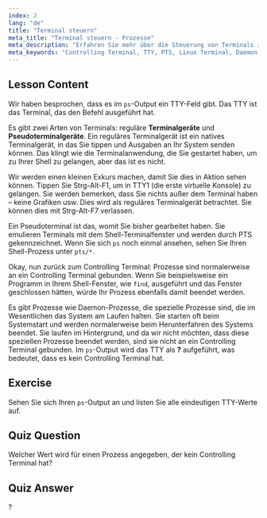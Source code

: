 ```yaml
---
index: 2
lang: "de"
title: "Terminal steuern"
meta_title: "Terminal steuern - Prozesse"
meta_description: "Erfahren Sie mehr über die Steuerung von Terminals in Linux, einschließlich TTY vs. PTS, und wie Prozesse an diese gebunden sind. Verstehen Sie Daemon-Prozesse. Beginnen Sie Ihre Linux-Reise!"
meta_keywords: "Controlling Terminal, TTY, PTS, Linux Terminal, Daemon-Prozesse, Linux-Anfänger, Linux-Tutorial, Linux-Anleitung"
---
```


## Lesson Content

Wir haben besprochen, dass es im `ps`-Output ein TTY-Feld gibt. Das TTY ist das Terminal, das den Befehl ausgeführt hat.

Es gibt zwei Arten von Terminals: reguläre **Terminalgeräte** und **Pseudoterminalgeräte**. Ein reguläres Terminalgerät ist ein natives Terminalgerät, in das Sie tippen und Ausgaben an Ihr System senden können. Das klingt wie die Terminalanwendung, die Sie gestartet haben, um zu Ihrer Shell zu gelangen, aber das ist es nicht.

Wir werden einen kleinen Exkurs machen, damit Sie dies in Aktion sehen können. Tippen Sie Strg-Alt-F1, um in TTY1 (die erste virtuelle Konsole) zu gelangen. Sie werden bemerken, dass Sie nichts außer dem Terminal haben – keine Grafiken usw. Dies wird als reguläres Terminalgerät betrachtet. Sie können dies mit Strg-Alt-F7 verlassen.

Ein Pseudoterminal ist das, womit Sie bisher gearbeitet haben. Sie emulieren Terminals mit dem Shell-Terminalfenster und werden durch PTS gekennzeichnet. Wenn Sie sich `ps` noch einmal ansehen, sehen Sie Ihren Shell-Prozess unter `pts/*`.

Okay, nun zurück zum Controlling Terminal: Prozesse sind normalerweise an ein Controlling Terminal gebunden. Wenn Sie beispielsweise ein Programm in Ihrem Shell-Fenster, wie `find`, ausgeführt und das Fenster geschlossen hätten, würde Ihr Prozess ebenfalls damit beendet werden.

Es gibt Prozesse wie Daemon-Prozesse, die spezielle Prozesse sind, die im Wesentlichen das System am Laufen halten. Sie starten oft beim Systemstart und werden normalerweise beim Herunterfahren des Systems beendet. Sie laufen im Hintergrund, und da wir nicht möchten, dass diese speziellen Prozesse beendet werden, sind sie nicht an ein Controlling Terminal gebunden. Im `ps`-Output wird das TTY als **?** aufgeführt, was bedeutet, dass es kein Controlling Terminal hat.

## Exercise

Sehen Sie sich Ihren `ps`-Output an und listen Sie alle eindeutigen TTY-Werte auf.

## Quiz Question

Welcher Wert wird für einen Prozess angegeben, der kein Controlling Terminal hat?

## Quiz Answer

?
